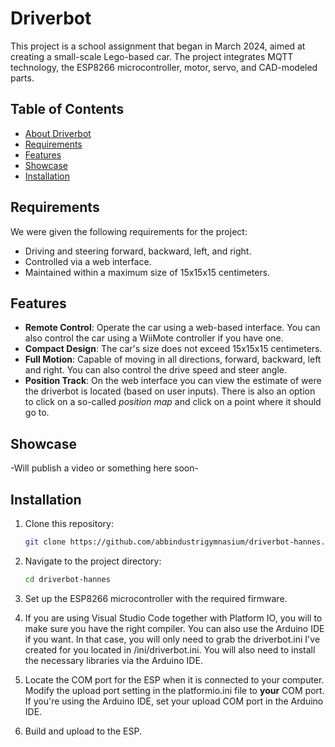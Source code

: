 # Driverbot

This project is a school assignment that began in March 2024, aimed at creating a small-scale Lego-based car. The project integrates MQTT technology, the ESP8266 microcontroller, motor, servo, and CAD-modeled parts.

## Table of Contents

- [About Driverbot](#driverbot)
- [Requirements](#requirements)
- [Features](#features)
- [Showcase](#showcase)
- [Installation](#installation)

## Requirements

We were given the following requirements for the project:

- Driving and steering forward, backward, left, and right.
- Controlled via a web interface.
- Maintained within a maximum size of 15x15x15 centimeters.

## Features

- **Remote Control**: Operate the car using a web-based interface. You can also control the car using a WiiMote controller if you have one.
- **Compact Design**: The car's size does not exceed 15x15x15 centimeters.
- **Full Motion**: Capable of moving in all directions, forward, backward, left and right. You can also control the drive speed and steer angle.
- **Position Track**: On the web interface you can view the estimate of were the driverbot is located (based on user inputs). There is also an option to click on a so-called *position map* and click on a point where it should go to.

## Showcase

-Will publish a video or something here soon-

## Installation

1. Clone this repository:
    ```bash
    git clone https://github.com/abbindustrigymnasium/driverbot-hannes.git
    ```

2. Navigate to the project directory:
    ```bash
    cd driverbot-hannes
    ```
3. Set up the ESP8266 microcontroller with the required firmware.

4. If you are using Visual Studio Code together with Platform IO, you will to make sure you have the right compiler. You can also use the Arduino IDE if you want. In that case, you will only need to grab the driverbot.ini I've created for you located in /ini/driverbot.ini. You will also need to install the necessary libraries via the Arduino IDE.

5. Locate the COM port for the ESP when it is connected to your computer. Modify the upload port setting in the platformio.ini file to **your** COM port. If you're using the Arduino IDE, set your upload COM port in the Arduino IDE.

6. Build and upload to the ESP.
